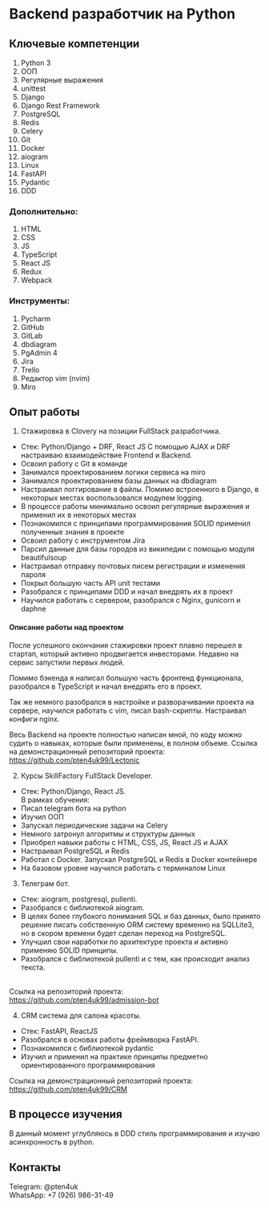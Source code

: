 # Backend разработчик на Python

## Ключевые компетенции
1. Python 3
2. ООП
3. Регулярные выражения
4. unittest
5. Django
6. Django Rest Framework
7. PostgreSQL
8. Redis
9. Celery
10. Git
11. Docker
12. aiogram
13. Linux
14. FastAPI
15. Pydantic
16. DDD

### Дополнительно:
1. HTML
2. CSS
3. JS
4. TypeScript
5. React JS
6. Redux
7. Webpack

### Инструменты:
1. Pycharm
2. GitHub 
3. GitLab 
4. dbdiagram 
5. PgAdmin 4 
6. Jira 
7. Trello
8. Редактор vim (nvim)
9. Miro

## Опыт работы

1. Стажировка в Clovery на позиции FullStack разработчика.
 - Стек: Python/Django + DRF, React JS 
С помощью AJAX и DRF настраиваю взаимодействие Frontend и Backend. 
 - Освоил работу с Git в команде 
 - Занимался проектированием логики сервиса на miro
 - Занимался проектированием базы данных на dbdiagram
 - Настраивал логгирование в файлы. Помимо встроенного в Django, в некоторых местах воспользовался модулем logging.
 - В процессе работы минимально освоил регулярные выражения и применил их в некоторых местах
 - Познакомился с принципами программирования SOLID применил полученные знания в проекте
 - Освоил работу с инструментом Jira
 - Парсил данные для базы городов из википедии с помощью модуля beautifulsoup
 - Настраивал отправку почтовых писем регистрации и изменения пароля
 - Покрыл большую часть API unit тестами
 - Разобрался с принципами DDD и начал внедрять их в проект
 - Научился работать с сервером, разобрался с Nginx, gunicorn и daphne

#### Описание работы над проектом
После успешного окончания стажировки проект плавно перешел в стартап, 
который активно продвигается инвесторами. Недавно на сервис запустили первых людей.

Помимо бэкенда я написал большую часть фронтенд функционала, 
разобрался в TypeScript и начал внедрять его в проект.

Так же немного разобрался в настройке и разворачивании проекта на сервере,
научился работать с vim, писал bash-скрипты. Настраивал конфиги nginx.

Весь Backend на проекте полностью написан мной, по коду можно судить о навыках, 
которые были применены, в полном объеме.
Ссылка на демонстрационный репозиторий проекта: https://github.com/pten4uk99/Lectonic

2. Курсы SkillFactory FullStack Developer.
- Стек: Python/Django, React JS. <br/>
В рамках обучения:
- Писал telegram бота на python
- Изучил ООП
- Запускал периодические задачи на Celery
- Немного затронул алгоритмы и структуры данных
- Приобрел навыки работы с HTML, CSS, JS, React JS и AJAX
- Настраивал PostgreSQL и Redis
- Работал с Docker. Запускал PostgreSQL и Redis в Docker контейнере
- На базовом уровне научился работать с терминалом Linux

3. Телеграм бот.
- Стек: aiogram, postgresql, pullenti. <br>
- Разобрался с библиотекой aiogram.
- В целях более глубокого понимания SQL и баз данных, 
было принято решение писать собственную ORM систему временно на SQLLite3, 
но в скором времени будет сделан переход на PostgreSQL.
- Улучшил свои наработки по архитектуре проекта 
и активно применяю SOLID принципы.
- Разобрался с библиотекой pullenti и с тем, как происходит анализ текста.

<br> Ссылка на репозиторий проекта: https://github.com/pten4uk99/admission-bot

4. CRM система для салона красоты.
- Стек: FastAPI, ReactJS
- Разобрался в основах работы фреймворка FastAPI.
- Познакомился с библиотекой pydantic
- Изучил и применил на практике принципы 
предметно ориентированного программирования

Ссылка на демонстрационный репозиторий проекта: https://github.com/pten4uk99/CRM



## В процессе изучения
В данный момент углубляюсь в DDD стиль программирования и 
изучаю асинхронность в python.



## Контакты
Telegram: @pten4uk \
WhatsApp: +7 (926) 986-31-49